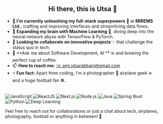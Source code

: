 <h2 align="center">Hi there, this is Utsa 👋</h2>

- 🔭 **I’m currently unleashing my full-stack superpowers** 🚀 at **MIREMS Ltd.**, crafting and improving interfaces and streamlining data flows.
- 🌱 **Expanding my brain with Machine Learning** 🧠, diving deep into the neural network abyss with TensorFlow & PyTorch.
- 👯 **Looking to collaborate on innovative projects** 💡 that challenge the status quo in tech.
- 💬 **Ask me about Software Development, AI ** ☕ and brewing the perfect cup of coffee.
- 📫 **How to reach me:** [✉️ ami.utsarabbani@gmail.com](mailto:ami.utsarabbani@gmail.com)
- ⚡ **Fun fact:** Apart from coding, I'm a photographer 📸 airplane geek ✈️ and a huge football fan ⚽..

## 

![JavaScript](https://img.shields.io/badge/-JavaScript-F7DF1E?style=for-the-badge&logo=javascript&logoColor=black)
![ReactJS](https://img.shields.io/badge/ReactJS-%2320232a.svg?style=for-the-badge&logo=react&logoColor=%2361DAFB)
![Next.js](https://img.shields.io/badge/Next.js-%23000000.svg?style=for-the-badge&logo=next.js&logoColor=white)
![Node.js](https://img.shields.io/badge/-Node.js-339933?style=for-the-badge&logo=nodedotjs&logoColor=white)
![Java](https://img.shields.io/badge/-Java-007396?style=for-the-badge&logo=java&logoColor=white)
![Spring Boot](https://img.shields.io/badge/Spring%20Boot-%236DB33F.svg?style=for-the-badge&logo=spring-boot&logoColor=white)
![Python](https://img.shields.io/badge/-Python-3776AB?style=for-the-badge&logo=python&logoColor=white)
![Deep Learning](https://img.shields.io/badge/Deep%20Learning-%23505050.svg?style=for-the-badge&logo=TensorFlow&logoColor=white)








Feel free to reach out for collaborations or just a chat about tech, airplanes, photography, football or anything in between! 🌟

